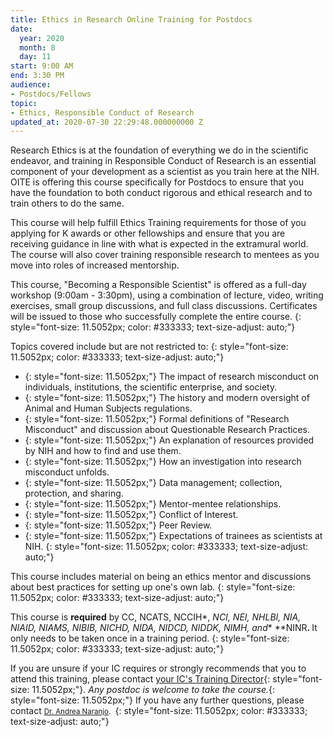 ```yaml
---
title: Ethics in Research Online Training for Postdocs
date:
  year: 2020
  month: 8
  day: 11
start: 9:00 AM
end: 3:30 PM
audience:
- Postdocs/Fellows
topic:
- Ethics, Responsible Conduct of Research
updated_at: 2020-07-30 22:29:48.000000000 Z
---
```

Research Ethics is at the foundation of everything we do in the
scientific endeavor, and training in Responsible Conduct of Research is
an essential component of your development as a scientist as you train
here at the NIH. OITE is offering this course specifically for Postdocs
to ensure that you have the foundation to both conduct rigorous and
ethical research and to train others to do the same.

This course will help fulfill Ethics Training requirements for those of
you applying for K awards or other fellowships and ensure that you are
receiving guidance in line with what is expected in the extramural
world. The course will also cover training responsible research to
mentees as you move into roles of increased mentorship.

This course, \"Becoming a Responsible Scientist\" is offered as a
full-day workshop (9:00am - 3:30pm), using a combination of lecture,
video, writing exercises, small group discussions, and full class
discussions. Certificates will be issued to those who successfully
complete the entire course.
{: style="font-size: 11.5052px; color: #333333; text-size-adjust: auto;"}

Topics covered include but are not restricted to:
{: style="font-size: 11.5052px; color: #333333; text-size-adjust: auto;"}

* {: style="font-size: 11.5052px;"} The impact of research misconduct on individuals, institutions, the
  scientific enterprise, and society.
* {: style="font-size: 11.5052px;"} The history and modern oversight of Animal and Human Subjects
  regulations.
* {: style="font-size: 11.5052px;"} Formal definitions of \"Research Misconduct\" and discussion about
  Questionable Research Practices.
* {: style="font-size: 11.5052px;"} An explanation of resources provided by NIH and how to find and use
  them.
* {: style="font-size: 11.5052px;"} How an investigation into research misconduct unfolds.
* {: style="font-size: 11.5052px;"} Data management; collection, protection, and sharing.
* {: style="font-size: 11.5052px;"} Mentor-mentee relationships.
* {: style="font-size: 11.5052px;"} Conflict of Interest.
* {: style="font-size: 11.5052px;"} Peer Review.
* {: style="font-size: 11.5052px;"} Expectations of trainees as scientists at NIH.
{: style="font-size: 11.5052px; color: #333333; text-size-adjust: auto;"}

This course includes material on being an ethics mentor and discussions
about best practices for setting up one\'s own lab.
{: style="font-size: 11.5052px; color: #333333; text-size-adjust: auto;"}

This course is **required** by CC, NCATS, NCCIH*, *NCI, NEI, NHLBI, NIA,
NIAID, NIAMS, NIBIB, NICHD, NIDA, NIDCD, NIDDK, NIMH,
and** **NINR<strong>. </strong>It only needs to be taken once in a
training period.
{: style="font-size: 11.5052px; color: #333333; text-size-adjust: auto;"}

If you are unsure if your IC requires or strongly recommends that you to
attend this training, please contact [your IC\'s Training Director][1]{:
style="font-size: 11.5052px;"}. *Any postdoc is welcome to take the
course.*{: style="font-size: 11.5052px;"} If you have any further
questions, please contact <span style="font-size: 8.5pt;"><span
style="padding: 0in; font-size: 11.5052px; border: 1pt none
windowtext;">[Dr. Andrea
Naranjo](mailto:andrea.naranjo-erazo@nih.gov).</span></span><span
style="font-size: 11.5052px;"> </span>
{: style="font-size: 11.5052px; color: #333333; text-size-adjust: auto;"}

<div>
 
</div>



[1]: https://www.training.nih.gov/ic_contacts
